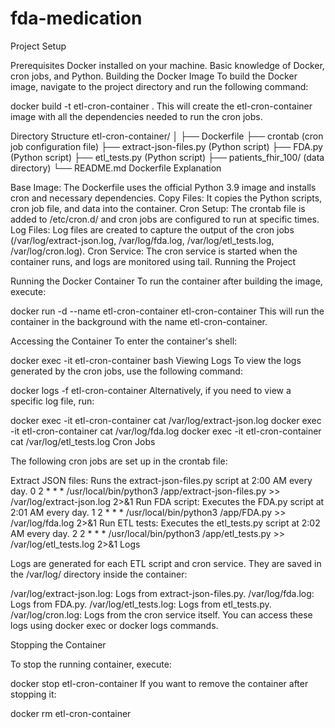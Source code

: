 # fda-medication

Project Setup

Prerequisites
Docker installed on your machine.
Basic knowledge of Docker, cron jobs, and Python.
Building the Docker Image
To build the Docker image, navigate to the project directory and run the following command:

docker build -t etl-cron-container .
This will create the etl-cron-container image with all the dependencies needed to run the cron jobs.

Directory Structure
etl-cron-container/
│
├── Dockerfile
├── crontab (cron job configuration file)
├── extract-json-files.py (Python script)
├── FDA.py (Python script)
├── etl_tests.py (Python script)
├── patients_fhir_100/ (data directory)
└── README.md
Dockerfile Explanation

Base Image: The Dockerfile uses the official Python 3.9 image and installs cron and necessary dependencies.
Copy Files: It copies the Python scripts, cron job file, and data into the container.
Cron Setup: The crontab file is added to /etc/cron.d/ and cron jobs are configured to run at specific times.
Log Files: Log files are created to capture the output of the cron jobs (/var/log/extract-json.log, /var/log/fda.log, /var/log/etl_tests.log, /var/log/cron.log).
Cron Service: The cron service is started when the container runs, and logs are monitored using tail.
Running the Project

Running the Docker Container
To run the container after building the image, execute:

docker run -d --name etl-cron-container etl-cron-container
This will run the container in the background with the name etl-cron-container.

Accessing the Container
To enter the container's shell:

docker exec -it etl-cron-container bash
Viewing Logs
To view the logs generated by the cron jobs, use the following command:

docker logs -f etl-cron-container
Alternatively, if you need to view a specific log file, run:

docker exec -it etl-cron-container cat /var/log/extract-json.log
docker exec -it etl-cron-container cat /var/log/fda.log
docker exec -it etl-cron-container cat /var/log/etl_tests.log
Cron Jobs

The following cron jobs are set up in the crontab file:

Extract JSON files: Runs the extract-json-files.py script at 2:00 AM every day.
0 2 * * * /usr/local/bin/python3 /app/extract-json-files.py >> /var/log/extract-json.log 2>&1
Run FDA script: Executes the FDA.py script at 2:01 AM every day.
1 2 * * * /usr/local/bin/python3 /app/FDA.py >> /var/log/fda.log 2>&1
Run ETL tests: Executes the etl_tests.py script at 2:02 AM every day.
2 2 * * * /usr/local/bin/python3 /app/etl_tests.py >> /var/log/etl_tests.log 2>&1
Logs

Logs are generated for each ETL script and cron service. They are saved in the /var/log/ directory inside the container:

/var/log/extract-json.log: Logs from extract-json-files.py.
/var/log/fda.log: Logs from FDA.py.
/var/log/etl_tests.log: Logs from etl_tests.py.
/var/log/cron.log: Logs from the cron service itself.
You can access these logs using docker exec or docker logs commands.

Stopping the Container

To stop the running container, execute:

docker stop etl-cron-container
If you want to remove the container after stopping it:

docker rm etl-cron-container
